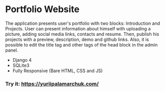 # Portfolio Website

The application presents user's portfolio with two blocks: Introduction and Projects. User can present information about himself with uploading a picture, adding social media links, contacts and resume. Then, publish his projects with a preview, description, demo and github links. Also, it is possible to edit the title tag and other tags of the head block in the admin panel.

- Django 4
- SQLite3
- Fully Responsive (Bare HTML, CSS and JS)

### Try it: https://yuriipalamarchuk.com/
